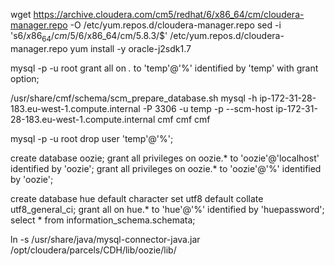 wget https://archive.cloudera.com/cm5/redhat/6/x86_64/cm/cloudera-manager.repo -O /etc/yum.repos.d/cloudera-manager.repo
sed -i 's$6/x86_64/cm/5/$6/x86_64/cm/5.8.3/$' /etc/yum.repos.d/cloudera-manager.repo
yum install -y oracle-j2sdk1.7

mysql -p -u root
  grant all on *.* to 'temp'@'%' identified by 'temp' with grant option;

/usr/share/cmf/schema/scm_prepare_database.sh mysql -h ip-172-31-28-183.eu-west-1.compute.internal -P 3306 -u temp -p --scm-host ip-172-31-28-183.eu-west-1.compute.internal cmf cmf cmf

mysql -p -u root
  drop user 'temp'@'%';

  create database oozie;
  grant all privileges on oozie.* to 'oozie'@'localhost' identified by 'oozie';
  grant all privileges on oozie.* to 'oozie'@'%' identified by 'oozie';

  create database hue default character set utf8 default collate utf8_general_ci;
  grant all on hue.* to 'hue'@'%' identified by 'huepassword';
  select * from information_schema.schemata;

ln -s /usr/share/java/mysql-connector-java.jar /opt/cloudera/parcels/CDH/lib/oozie/lib/
